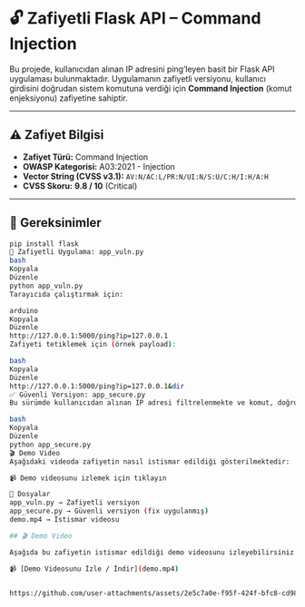 # 🔓 Zafiyetli Flask API – Command Injection

Bu projede, kullanıcıdan alınan IP adresini ping’leyen basit bir Flask API uygulaması bulunmaktadır. Uygulamanın zafiyetli versiyonu, kullanıcı girdisini doğrudan sistem komutuna verdiği için **Command Injection** (komut enjeksiyonu) zafiyetine sahiptir.

---

## ⚠️ Zafiyet Bilgisi

- **Zafiyet Türü:** Command Injection  
- **OWASP Kategorisi:** A03:2021 - Injection  
- **Vector String (CVSS v3.1):** `AV:N/AC:L/PR:N/UI:N/S:U/C:H/I:H/A:H`  
- **CVSS Skoru:** **9.8 / 10** (Critical)

---

## 🐍 Gereksinimler

```bash
pip install flask
🚨 Zafiyetli Uygulama: app_vuln.py
bash
Kopyala
Düzenle
python app_vuln.py
Tarayıcıda çalıştırmak için:

arduino
Kopyala
Düzenle
http://127.0.0.1:5000/ping?ip=127.0.0.1
Zafiyeti tetiklemek için (örnek payload):

bash
Kopyala
Düzenle
http://127.0.0.1:5000/ping?ip=127.0.0.1&dir
✅ Güvenli Versiyon: app_secure.py
Bu sürümde kullanıcıdan alınan IP adresi filtrelenmekte ve komut, doğrudan parametrelerle çalıştırılmaktadır. Böylece komut enjeksiyonu zafiyeti engellenmiştir.

bash
Kopyala
Düzenle
python app_secure.py
🎬 Demo Video
Aşağıdaki videoda zafiyetin nasıl istismar edildiği gösterilmektedir:

📹 Demo videosunu izlemek için tıklayın

📁 Dosyalar
app_vuln.py → Zafiyetli versiyon
app_secure.py → Güvenli versiyon (fix uygulanmış)
demo.mp4 → İstismar videosu

## 🎬 Demo Video

Aşağıda bu zafiyetin istismar edildiği demo videosunu izleyebilirsiniz:

📹 [Demo Videosunu İzle / İndir](demo.mp4)


https://github.com/user-attachments/assets/2e5c7a0e-f95f-424f-bfc8-cd9844705398



